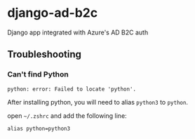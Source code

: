 # django-ad-b2c

Django app integrated with Azure's AD B2C auth

## Troubleshooting

### Can't find Python

```
python: error: Failed to locate 'python'.
```

After installing python, you will need to alias `python3` to `python`.

open `~/.zshrc` and add the following line:

```
alias python=python3
```
